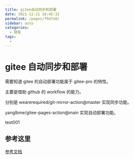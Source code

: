 ```yaml
---
title: gitee自动同步和部署
date: 2021-12-21 18:45:32
permalink: /pages/f9d7e8/
sidebar: auto
categories:
  - 随笔
tags:
  - 
---
```

# gitee 自动同步和部署

需要知道 gitee 的自动部署功能属于 gitee-pro 的特性。

主要是借助 github 的 workflow 的能力。

分别是 wearerequired/git-mirror-action@master 实现同步功能。

yanglbme/gitee-pages-action@main 实现自动部署功能。

test001

## 参考这里

[参考文档](https://gitee.com/yanglbme/gitee-pages-action)
